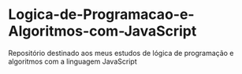 # Logica-de-Programacao-e-Algoritmos-com-JavaScript
Repositório destinado aos meus estudos de lógica de programação e algoritmos com a linguagem JavaScript
